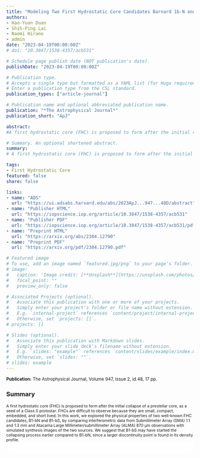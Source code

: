 ```yaml
---
title: "Modeling Two First Hydrostatic Core Candidates Barnard 1b-N and 1b-S"
authors:
- Hao-Yuan Duan
- Shih-Ping Lai
- Naomi Hirano
- admin
date: "2023-04-19T00:00:00Z"
# doi: "10.3847/1538-4357/acb531"

# Schedule page publish date (NOT publication's date).
publishDate: "2023-04-19T00:00:00Z"

# Publication type.
# Accepts a single type but formatted as a YAML list (for Hugo requirements).
# Enter a publication type from the CSL standard.
publication_types: ["article-journal"]

# Publication name and optional abbreviated publication name.
publication: "*The Astrophysical Journal*"
publication_short: "ApJ"

abstract: 
#A first hydrostatic core (FHC) is proposed to form after the initial collapse of a prestellar core, as a seed of a Class 0 protostar. FHCs are difficult to observe because they are small, compact, embedded, and short lived. In this work, we explored the physical properties of two well-known FHC candidates, B1-bN and B1-bS, by comparing interferometric data from Submillimeter Array (SMA) 1.1 and 1.3 mm and Atacama Large Millimeter/submillimeter Array (ALMA) 870 μm observations with simulated synthesis images of the two sources. The simulated images are based on a simple model containing a single, hot compact first-core-like component at the center surrounded by a large-scale, cold and dusty envelope described by a broken power-law density distribution with an index, α. Our results show that the hot compact components of B1-bN and B1-bS can be described by temperatures of ~500 K with a size of ~4 au, which are in agreement with theoretical predictions of an FHC. If the α inside the broken radii is fixed to -1.5, we find α ~-2.9 and ~-3.3 outside the broken radii for B1-bN and B1-bS, respectively, consistent with theoretical calculations of a collapsing, bounded envelope and previous observations. Comparing the density and temperature profiles of the two sources with radiation-hydrodynamic simulations of an FHC, we find both sources lie close to, but before, the second collapse stage. We suggest that B1-bS may have started the collapsing process earlier compared to B1-bN, since a larger discontinuity point is found in its density profile.

# Summary. An optional shortened abstract.
summary: 
# A first hydrostatic core (FHC) is proposed to form after the initial collapse of a prestellar core, as a seed of a Class 0 protostar. FHCs are difficult to observe because they are small, compact, embedded, and short lived. In this work, we explored the physical properties of two well-known FHC candidates, B1-bN and B1-bS, by comparing interferometric data from Submillimeter Array (SMA) 1.1 and 1.3 mm and Atacama Large Millimeter/submillimeter Array (ALMA) 870 μm observations with simulated synthesis images of the two sources. We suggest that B1-bS may have started the collapsing process earlier compared to B1-bN, since a larger discontinuity point is found in its density profile.

tags:
- First Hydrostatic Core
featured: false
share: false

links:
- name: "ADS"
  url: "https://ui.adsabs.harvard.edu/abs/2023ApJ...947...48D/abstract"
- name: "Publisher HTML"
  url: "https://iopscience.iop.org/article/10.3847/1538-4357/acb531"
- name: "Publisher PDF"
  url: "https://iopscience.iop.org/article/10.3847/1538-4357/acb531/pdf"
- name: "Preprint HTML"
  url: "https://arxiv.org/abs/2304.12790"
- name: "Preprint PDF"
  url: "https://arxiv.org/pdf/2304.12790.pdf"

# Featured image
# To use, add an image named `featured.jpg/png` to your page's folder. 
# image:
#   caption: 'Image credit: [**Unsplash**](https://unsplash.com/photos/jdD8gXaTZsc)'
#   focal_point: ""
#   preview_only: false

# Associated Projects (optional).
#   Associate this publication with one or more of your projects.
#   Simply enter your project's folder or file name without extension.
#   E.g. `internal-project` references `content/project/internal-project/index.md`.
#   Otherwise, set `projects: []`.
# projects: []

# Slides (optional).
#   Associate this publication with Markdown slides.
#   Simply enter your slide deck's filename without extension.
#   E.g. `slides: "example"` references `content/slides/example/index.md`.
#   Otherwise, set `slides: ""`.
# slides: example
---
```


<!-- Add the publication's **full text** or **supplementary notes** here. You can use rich formatting such as including [code, math, and images](https://docs.hugoblox.com/content/writing-markdown-latex/). -->
<sup>**Publication:** The Astrophysical Journal, Volume 947, Issue 2, id.48, 17 pp.</sup>

### Summary
<span style="font-size:0.75em;">
A first hydrostatic core (FHC) is proposed to form after the initial collapse of a prestellar core, as a seed of a Class 0 protostar. FHCs are difficult to observe because they are small, compact, embedded, and short lived. In this work, we explored the physical properties of two well-known FHC candidates, B1-bN and B1-bS, by comparing interferometric data from Submillimeter Array (SMA) 1.1 and 1.3 mm and Atacama Large Millimeter/submillimeter Array (ALMA) 870 μm observations with simulated synthesis images of the two sources. We suggest that B1-bS may have started the collapsing process earlier compared to B1-bN, since a larger discontinuity point is found in its density profile.
</span>

<html>
  <style>
    section {
        background: white;
        color: black;
        border-radius: 1em;
        padding: 1em;
        left: 50% }
    #inner {
        display: inline-block;
        display: flex;
        align-items: center;
        justify-content: center }
  </style>
  <section>
    <div id="inner">
      <script type='text/javascript' src='https://d1bxh8uas1mnw7.cloudfront.net/assets/embed.js'></script>
        <span style="float:center"; 
          class="__dimensions_badge_embed__" 
          data-doi="10.3847/1538-4357/acb531" 
          data-hide-zero-citations="false" 
          data-legend="always">
        </span>
      <script async src="https://badge.dimensions.ai/badge.js" charset="utf-8"></script>
    </div>
  </section>